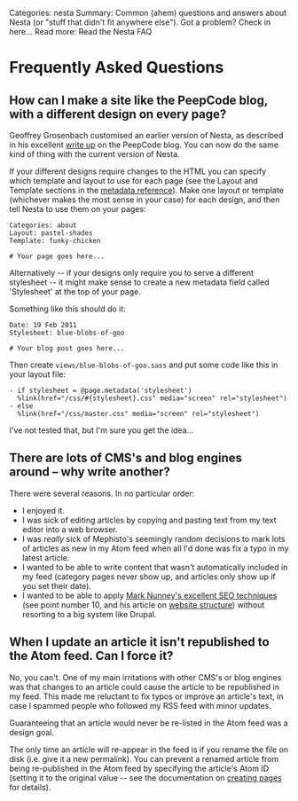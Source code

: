 Categories: nesta
Summary: Common (ahem) questions and answers about Nesta (or "stuff that didn't fit anywhere else"). Got a problem? Check in here…
Read more: Read the Nesta FAQ

# Frequently Asked Questions

## How can I make a site like the PeepCode blog, with a different design on every page?

Geoffrey Grosenbach customised an earlier version of Nesta, as described
in his excellent [write up][peepblog] on the PeepCode blog. You can now
do the same kind of thing with the current version of Nesta.

If your different designs require changes to the HTML you can specify
which template and layout to use for each page (see the Layout and
Template sections in the [metadata reference][ref]). Make one layout or
template (whichever makes the most sense in your case) for each design,
and then tell Nesta to use them on your pages:

    Categories: about
    Layout: pastel-shades
    Template: funky-chicken

    # Your page goes here...

Alternatively -- if your designs only require you to serve a different
stylesheet -- it might make sense to create a new metadata field called
'Stylesheet' at the top of your page.

Something like this should do it:

    Date: 19 Feb 2011
    Stylesheet: blue-blobs-of-goo

    # Your blog post goes here...

Then create `views/blue-blobs-of-goo.sass` and put some code like this
in your layout file:

    - if stylesheet = @page.metadata('stylesheet')
      %link(href="/css/#{stylesheet}.css" media="screen" rel="stylesheet")
    - else
      %link(href="/css/master.css" media="screen" rel="stylesheet")

I've not tested that, but I'm sure you get the idea...

[peepblog]: http://blog.peepcode.com/tutorials/2010/about-this-blog
[ref]: /docs/creating-content/metadata-reference

## There are lots of CMS's and blog engines around&nbsp;–&nbsp;why write another?

There were several reasons. In no particular order:

 * I enjoyed it.
 * I was sick of editing articles by copying and pasting text from my
   text editor into a web browser.
 * I was *really* sick of Mephisto's seemingly random decisions to mark
   lots of articles as new in my Atom feed when all I'd done was fix a
   typo in my latest article.
 * I wanted to be able to write content that wasn't automatically
   included in my feed (category pages never show up, and articles only
   show up if you set their date).
 * I wanted to be able to apply [Mark Nunney's excellent SEO
   techniques][nunney] (see point number 10, and his article on [website
   structure][structure]) without resorting to a big system like Drupal.

[nunney]: http://www.wordtracker.com/academy/mark-nunney-seo-expert-series
[structure]: http://www.wordtracker.com/academy/website-structure

## When I update an article it isn't republished to the Atom feed. Can I force it?

No, you can't. One of my main irritations with other CMS's or blog
engines was that changes to an article could cause the article to be
republished in my feed. This made me reluctant to fix typos or improve
an article's text, in case I spammed people who followed my RSS feed
with minor updates.

Guaranteeing that an article would never be re-listed in the Atom feed
was a design goal.

The only time an article will re-appear in the feed is if you rename the
file on disk (i.e. give it a new permalink). You can prevent a renamed
article from being re-published in the Atom feed by specifying the
article's Atom ID (setting it to the original value -- see the
documentation on [creating pages](/articles/creating-pages-in-nesta) for
details).
